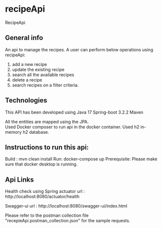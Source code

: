 # recipeApi
RecipeApi

## General info
An api to manage the recipes. A user can perform below operations using recipeApi:
1. add a new recipe 
2. update the existing recipe
3. search all the available recipes
4. delete a recipe
5. search recipes on a filter criteria.

## Technologies
This API has been developed using 
Java 17
Spring-boot 3.2.2
Maven

All the entities are mapped using the JPA.  
Used Docker composer to run api in the docker container.
Used h2 in-memory h2 database.

## Instructions to run this api:

Build : mvn clean install
Run: docker-compose up
Prerequisite: Please make sure that docker desktop is running.

## Api Links
Health check using Spring actuator url : http://localhost:8080/actuator/health

Swagger-ui url : http://localhost:8080/swagger-ui/index.html

Please refer to the postman collection file "recepieApi.postman_collection.json" for the sample requests.